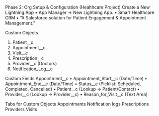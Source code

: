 Phase 2: Org Setup & Configuration (Healthcare Project)
Create a New Lightning App
•	App Manager → New Lightning App.
•	Smart Healthcare CRM
•	 “A Salesforce solution for Patient Engagement & Appointment Management.”
 
Custom Objects
1.	Patient__c 
2.	Appointment__c
3.	Visit__c
4.	Prescription__c
5.	Provider__c (Doctors)
6.	Notification_Log__c
 
 
 
Custom Fields
       Appointment__c
•	Appointment_Start__c (Date/Time)
•	Appointment_End__c (Date/Time)
•	Status__c (Picklist: Scheduled, Completed, Cancelled)
•	Patient__c (Lookup → Patient/Contact)
•	Provider__c (Lookup → Provider__c)
•	Reason_for_Visit__c (Text Area)
 
 
 Tabs for Custom Objects
 Appointments
 Notification logs
 Prescriptions
 Providers
 Visits
